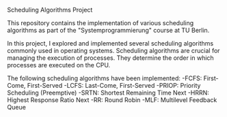 Scheduling Algorithms Project

This repository contains the implementation of various scheduling algorithms as part of the "Systemprogrammierung" course at TU Berlin.

In this project, I explored and implemented several scheduling algorithms commonly used in operating systems. Scheduling algorithms are crucial for managing the execution of processes. They determine the order in which processes are executed on the CPU.

The following scheduling algorithms have been implemented:
-FCFS: First-Come, First-Served
-LCFS: Last-Come, First-Served
-PRIOP: Priority Scheduling (Preemptive)
-SRTN: Shortest Remaining Time Next
-HRRN: Highest Response Ratio Next
-RR: Round Robin
-MLF: Multilevel Feedback Queue
